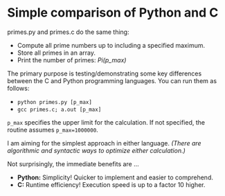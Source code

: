 # Simple comparison of Python and C

primes.py and primes.c do the same thing:
*   Compute all prime numbers up to including a specified maximum.
*   Store all primes in an array.
*   Print the number of primes: *Pi(p_max)*

The primary purpose is testing/demonstrating some key differences between the C and Python programming languages.
You can run them as follows:
* `python primes.py [p_max]`
* `gcc primes.c; a.out [p_max]`

`p_max` specifies the upper limit for the calculation. If not specified, the routine assumes `p_max=1000000`.

I am aiming for the simplest approach in either language. 
*(There are algorithmic and syntactic ways to optimize either calculation.)*

Not surprisingly, the immediate benefits are ...
* **Python:** Simplicity! Quicker to implement and easier to comprehend.
* **C:** Runtime efficiency! Execution speed is up to a factor 10 higher.
